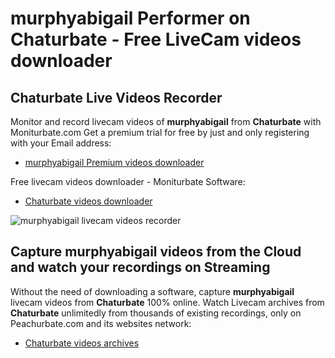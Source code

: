 # murphyabigail Performer on Chaturbate - Free LiveCam videos downloader

## Chaturbate Live Videos Recorder

Monitor and record livecam videos of **murphyabigail** from **Chaturbate** with Moniturbate.com
Get a premium trial for free by just and only registering with your Email address:
* [murphyabigail Premium videos downloader](https://moniturbate.com/request-demo-licence-key.html)

Free livecam videos downloader - Moniturbate Software:
* [Chaturbate videos downloader](https://moniturbate.com/moniturbate-download-software.html)

![murphyabigail livecam videos recorder](https://peachurnet.com/templates/moniturbate-software.png)


## Capture murphyabigail videos from the Cloud and watch your recordings on Streaming

Without the need of downloading a software, capture **murphyabigail** livecam videos from **Chaturbate** 100% online.
Watch Livecam archives from **Chaturbate** unlimitedly from thousands of existing recordings, only on Peachurbate.com and its websites network:
* [Chaturbate videos archives](https://peachurnet.com/)